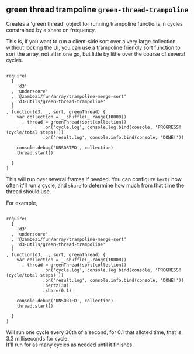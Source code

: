 ## green thread trampoline `green-thread-trampoline`

Creates a 'green thread' object for running trampoline functions in cycles constrained by a share on frequency.

This is, if you want to run a client-side sort over a very large collection without locking the UI, you can use a trampoline friendly sort function to sort the array, not all in one go, but little by little over the course of several cycles.

``` deferred-example

require(
  [ 
    'd3'
  , 'underscore'
  , '@zambezi/fun/array/trampoline-merge-sort'
  , 'd3-utils/green-thread-trampoline'
  ]
, function(d3, _, sort, greenThread) {
    var collection = _.shuffle(_.range(10000))
      , thread = greenThread(sort(collection))
              .on('cycle.log', console.log.bind(console, 'PROGRESS! (cycle/total steps)'))
              .on('result.log', console.info.bind(console, 'DONE!'))

    console.debug('UNSORTED', collection)
    thread.start()

  }
)
```

This will run over several frames if needed.
You can configure `hertz` how often it'll run a cycle, and `share` to determine how much from that time the thread should use.

For example, 

``` deferred-example

require(
  [ 
    'd3'
  , 'underscore'
  , '@zambezi/fun/array/trampoline-merge-sort'
  , 'd3-utils/green-thread-trampoline'
  ]
, function(d3, _, sort, greenThread) {
    var collection = _.shuffle(_.range(10000))
      , thread = greenThread(sort(collection))
              .on('cycle.log', console.log.bind(console, 'PROGRESS! (cycle/total steps)'))
              .on('result.log', console.info.bind(console, 'DONE!'))
              .hertz(30)
              .share(0.1)

    console.debug('UNSORTED', collection)
    thread.start()

  }
)
```

Will run one cycle every 30th of a second, for 0.1 that alloted time, that is, 3.3 milliseconds for cycle.  
It'll run for as many cycles as needed until it finishes.
